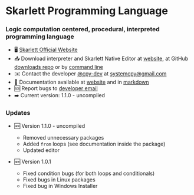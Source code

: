 # Skarlett Programming Language


### Logic computation centered, procedural, interpreted programming language

*   🖥️  [Skarlett Official Website](http://skarlett-language.github.io/)
*   📥  Download interpreter and Skarlett Native Editor at [website](https://skarlett-language.github.io), at GitHub [downloads repo](https://github.com/skarlett-language/SkarlettDownload/releases/) or by [command line](https://github.com/skarlett-language/SkarlettDownload)
*   ✉️  Contact the developer [@cpy-dev](https://github.com/cpy-dev) at [systemcpy@gmail.com](mailto:systemcpy@gmail.com) 
*   📄  Documentation available at [website](http://skarlett-language.github.io/) and in [markdown](https://github.com/skarlett-language/SkarlettDocumentation#readme)
*   🆘  Report bugs to [developer email](mailto:systemcpy@gmail.com)
*   ➡️  Current version: 1.1.0 - uncompiled


### Updates
  * 🆕 Version 1.1.0 - uncompiled 
    * Removed unnecessary packages
    * Added `from` loops (see documentation inside the package)
    * Updated editor

  * 🆕 Version 1.0.1
    * Fixed condition bugs (for both loops and conditionals)
    * Fixed bugs in Linux packages  
    * Fixed bug in Windows Installer 
